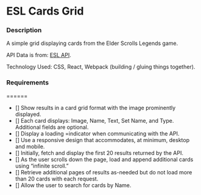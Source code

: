 ESL Cards Grid 
========

### Description 

A simple grid displaying cards from the Elder Scrolls Legends game. 

API Data is from: [ESL API](https://docs.elderscrollslegends.io/).

Technology Used: CSS, React, Webpack (building / gluing things together).

### Requirements 
======
- [] Show results in a card grid format with the image prominently displayed.
- [] Each card displays: Image, Name, Text, Set Name, and Type. Additional fields are optional.
- [] Display a loading =indicator when communicating with the API.
- [] Use a responsive design that accommodates, at minimum, desktop and mobile.
- [] Initially, fetch and display the first 20 results returned by the API.
- [] As the user scrolls down the page, load and append additional cards using “infinite scroll.”
- [] Retrieve additional pages of results as-needed but do not load more than 20 cards with each request.
- [] Allow the user to search for cards by Name.

